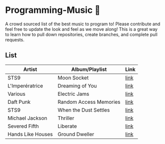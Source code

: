 # Programming-Music 🎵

A crowd sourced list of the best music to program to! Please contribute and feel free to update the look and feel as we move along! This is a great way to learn how to pull down repositories, create branches, and complete pull requests.

## List

| Artist            | Album/Playlist         | Link                                                                                                                      |
| ---------------   | ---------------------- | ------------------------------------------------------------------------------------------------------------------------- |
| STS9              | Moon Socket            | [link](https://open.spotify.com/album/3D0Qas7vQzxhtSQh7zHfln?si=D3dJBa4dQVOYjpO3ZaS4uA)                                   |
| L'Imperératrice   | Dreaming of You        | [link](https://open.spotify.com/album/31Hed4B6RrQiQ6mevUyQnX?si=EHNCO6R2SYapgREcQClOag)                                   |
| Various           | Electric Jams          | [link](https://open.spotify.com/user/22slh5nu2nlc3g4skclpnshbq/playlist/0RmGBg8pmcILnfN4wZUKo3?si=GjUt4_LgR6eKHZ2RVP_Yrg) |
| Daft Punk         | Random Access Memories | [link](https://open.spotify.com/album/4m2880jivSbbyEGAKfITCa?si=Iza4KlHuRcObX3GOzriOGQ)                                   |
| STS9              | When the Dust Settles  | [link](https://open.spotify.com/album/03bgk8Ydn4loMe9nbqtsO6?si=pVmAf4R3QdOMqOjx-E8PmA)                                   |
| Michael Jackson   | Thriller               | [link](https://open.spotify.com/album/2ANVost0y2y52ema1E9xAZ)                                                             |
| Severed Fifth     | Liberate               | [link](https://www.jonobacon.com/creative/)                                                                               |
| Hands Like Houses | Ground Dweller         | [link](https://open.spotify.com/album/0Jx0uUf0KWCYIMiKkXvHJB)                                                             |

